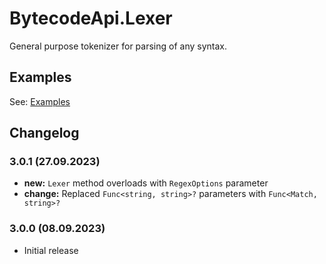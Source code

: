 # BytecodeApi.Lexer

General purpose tokenizer for parsing of any syntax.

## Examples

See: [Examples](https://github.com/bytecode77/bytecode-api/blob/master/BytecodeApi.Lexer/README.md)

## Changelog

### 3.0.1 (27.09.2023)

* **new:** `Lexer` method overloads with `RegexOptions` parameter
* **change:** Replaced `Func<string, string>?` parameters with `Func<Match, string>?`

### 3.0.0 (08.09.2023)

* Initial release